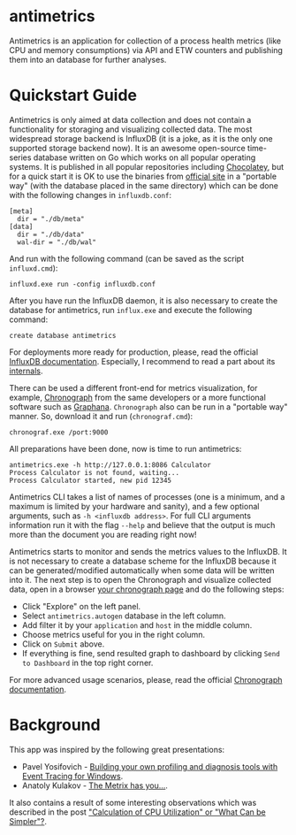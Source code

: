 antimetrics
===========

Antimetrics is an application for collection of a process health metrics (like CPU and memory consumptions) via API and ETW counters and publishing them into an database for further analyses.


Quickstart Guide
================

Antimetrics is only aimed at data collection and does not contain a functionality for storaging and visualizing collected data.
The most widespread storage backend is InfluxDB (it is a joke, as it is the only one supported storage backend now).
It is an awesome open-source time-series database written on Go which works on all popular operating systems.
It is published in all popular repositories including [Chocolatey](https://chocolatey.org/packages/influxdb), but for a quick start it is OK to use the binaries from [official site](https://portal.influxdata.com/downloads/) in a "portable way" (with the database placed in the same directory) which can be done with the following changes in `influxdb.conf`:

    [meta]
      dir = "./db/meta"
    [data]
      dir = "./db/data"
      wal-dir = "./db/wal"

And run with the following command (can be saved as the script `influxd.cmd`):

    influxd.exe run -config influxdb.conf

After you have run the InfluxDB daemon, it is also necessary to create the database for antimetrics, run `influx.exe` and execute the following command:

    create database antimetrics

For deployments more ready for production, please, read the official [InfluxDB documentation](https://docs.influxdata.com/influxdb/).
Especially, I recommend to read a part about its [internals](https://docs.influxdata.com/influxdb/v1.7/concepts/).

There can be used a different front-end for metrics visualization, for example, [Chronograph](https://portal.influxdata.com/downloads/) from the same developers or a more functional software such as [Graphana](https://grafana.com/).
`Chronograph` also can be run in a "portable way" manner.
So, download it and run (`chronograf.cmd`):

    chronograf.exe /port:9000

All preparations have been done, now is time to run antimetrics:

    antimetrics.exe -h http://127.0.0.1:8086 Calculator
    Process Calculator is not found, waiting...
    Process Calculator started, new pid 12345

Antimetrics CLI takes a list of names of processes (one is a minimum, and a maximum is limited by your hardware and sanity), and a few optional arguments, such as `-h <influxdb address>`.
For full CLI arguments information run it with the flag `--help` and believe that the output is much more than the document you are reading right now!

Antimetrics starts to monitor and sends the metrics values to the InfluxDB.
It is not necessary to create a database scheme for the InfluxDB because it can be generated/modified automatically when some data will be written into it.
The next step is to open the Chronograph and visualize collected data, open in a browser [your chronograph page](http://127.0.0.1:9000) and do the following steps:

- Click "Explore" on the left panel.
- Select `antimetrics.autogen` database in the left column.
- Add filter it by your `application` and `host` in the middle column.
- Choose metrics useful for you in the right column.
- Click on `Submit` above.
- If everything is fine, send resulted graph to dashboard by clicking `Send to Dashboard` in the top right corner.

For more advanced usage scenarios, please, read the official [Chronograph documentation](https://docs.influxdata.com/chronograf/).


Background
==========

This app was inspired by the following great presentations:

- Pavel Yosifovich - [Building your own profiling and diagnosis tools with Event Tracing for Windows](https://www.youtube.com/watch?v=gBkvAO02qUY).
- Anatoly Kulakov - [The Metrix has you...](https://www.youtube.com/watch?v=AFB89L8DLpE).

It also contains a result of some interesting observations which was described in the post ["Calculation of CPU Utilization" or "What Can be Simpler"?](https://anticode.ninja/posts/20200221_cpu_time/).
